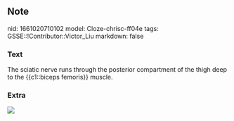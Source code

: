 ## Note
nid: 1661020710102
model: Cloze-chrisc-ff04e
tags: GSSE::!Contributor::Victor_Liu
markdown: false

### Text
The sciatic nerve runs through the posterior compartment of the thigh deep to the {{c1::biceps femoris}} muscle.

### Extra
<img src="paste-346adc08325ae2ecb2fc04c36d77c13cfd7a81df.jpg">
